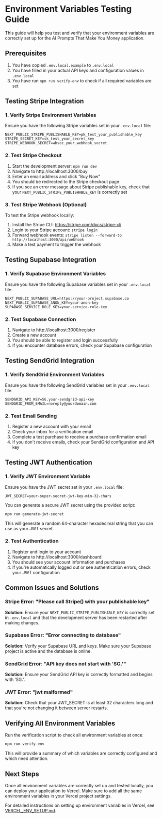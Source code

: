 # Environment Variables Testing Guide

This guide will help you test and verify that your environment variables are correctly set up for the AI Prompts That Make You Money application.

## Prerequisites

1. You have copied `.env.local.example` to `.env.local`
2. You have filled in your actual API keys and configuration values in `.env.local`
3. You have run `npm run verify-env` to check if all required variables are set

## Testing Stripe Integration

### 1. Verify Stripe Environment Variables

Ensure you have the following Stripe variables set in your `.env.local` file:

```
NEXT_PUBLIC_STRIPE_PUBLISHABLE_KEY=pk_test_your_publishable_key
STRIPE_SECRET_KEY=sk_test_your_secret_key
STRIPE_WEBHOOK_SECRET=whsec_your_webhook_secret
```

### 2. Test Stripe Checkout

1. Start the development server: `npm run dev`
2. Navigate to http://localhost:3000/buy
3. Enter an email address and click "Buy Now"
4. You should be redirected to the Stripe checkout page
5. If you see an error message about Stripe publishable key, check that your `NEXT_PUBLIC_STRIPE_PUBLISHABLE_KEY` is correctly set

### 3. Test Stripe Webhook (Optional)

To test the Stripe webhook locally:

1. Install the Stripe CLI: https://stripe.com/docs/stripe-cli
2. Login to your Stripe account: `stripe login`
3. Forward webhook events: `stripe listen --forward-to http://localhost:3000/api/webhook`
4. Make a test payment to trigger the webhook

## Testing Supabase Integration

### 1. Verify Supabase Environment Variables

Ensure you have the following Supabase variables set in your `.env.local` file:

```
NEXT_PUBLIC_SUPABASE_URL=https://your-project.supabase.co
NEXT_PUBLIC_SUPABASE_ANON_KEY=your-anon-key
SUPABASE_SERVICE_ROLE_KEY=your-service-role-key
```

### 2. Test Supabase Connection

1. Navigate to http://localhost:3000/register
2. Create a new account
3. You should be able to register and login successfully
4. If you encounter database errors, check your Supabase configuration

## Testing SendGrid Integration

### 1. Verify SendGrid Environment Variables

Ensure you have the following SendGrid variables set in your `.env.local` file:

```
SENDGRID_API_KEY=SG.your-sendgrid-api-key
SENDGRID_FROM_EMAIL=noreply@yourdomain.com
```

### 2. Test Email Sending

1. Register a new account with your email
2. Check your inbox for a verification email
3. Complete a test purchase to receive a purchase confirmation email
4. If you don't receive emails, check your SendGrid configuration and API key

## Testing JWT Authentication

### 1. Verify JWT Environment Variable

Ensure you have the JWT secret set in your `.env.local` file:

```
JWT_SECRET=your-super-secret-jwt-key-min-32-chars
```

You can generate a secure JWT secret using the provided script:

```bash
npm run generate-jwt-secret
```

This will generate a random 64-character hexadecimal string that you can use as your JWT secret.

### 2. Test Authentication

1. Register and login to your account
2. Navigate to http://localhost:3000/dashboard
3. You should see your account information and purchases
4. If you're automatically logged out or see authentication errors, check your JWT configuration

## Common Issues and Solutions

### Stripe Error: "Please call Stripe() with your publishable key"

**Solution:** Ensure your `NEXT_PUBLIC_STRIPE_PUBLISHABLE_KEY` is correctly set in `.env.local` and that the development server has been restarted after making changes.

### Supabase Error: "Error connecting to database"

**Solution:** Verify your Supabase URL and keys. Make sure your Supabase project is active and the database is online.

### SendGrid Error: "API key does not start with 'SG.'"

**Solution:** Ensure your SendGrid API key is correctly formatted and begins with 'SG.'.

### JWT Error: "jwt malformed"

**Solution:** Check that your JWT_SECRET is at least 32 characters long and that you're not changing it between server restarts.

## Verifying All Environment Variables

Run the verification script to check all environment variables at once:

```bash
npm run verify-env
```

This will provide a summary of which variables are correctly configured and which need attention.

## Next Steps

Once all environment variables are correctly set up and tested locally, you can deploy your application to Vercel. Make sure to add all the same environment variables in your Vercel project settings.

For detailed instructions on setting up environment variables in Vercel, see [VERCEL_ENV_SETUP.md](VERCEL_ENV_SETUP.md).